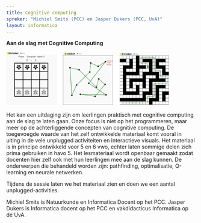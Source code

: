 ```yaml
---
title: Cognitive computing
spreker: "Michiel Smits (PCC) en Jasper Dukers (PCC, UvA)"
layout: informatica
---
```


**Aan de slag met Cognitive Computing**

![../assets/cognitive-computing-jasper.png](../assets/cognitive-computing-jasper.png)
 
Het kan een uitdaging zijn om leerlingen praktisch met cognitive computing aan de slag te laten gaan. 
Onze focus is niet op het programmeren, maar meer op de achterliggende concepten van cognitive computing. 
De toegevoegde waarde van het zelf ontwikkelde materiaal komt vooral in uiting in de vele unplugged activiteiten en interactieve visuals. 
Het materiaal is in principe ontwikkeld voor 5 en 6 vwo, 
echter laten sommige delen zich prima gebruiken in havo 5. 
Het lesmateriaal wordt openbaar gemaakt zodat docenten hier zelf ook met hun leerlingen mee aan de slag kunnen. 
De onderwerpen die behandeld worden zijn: pathfinding, optimalisatie, Q-learning en neurale netwerken.
 
Tijdens de sessie laten we het materiaal zien en doen we een aantal unplugged-activities.
 
Michiel Smits is Natuurkunde en Informatica Docent op het PCC.
Jasper Dukers is Informatica docent op het PCC en vakdidacticus Informatica op de UvA.